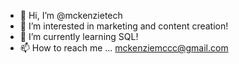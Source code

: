 - 👋 Hi, I’m @mckenzietech
- 👀 I’m interested in marketing and content creation!
- 🌱 I’m currently learning SQL!
- 📫 How to reach me ... mckenziemccc@gmail.com
